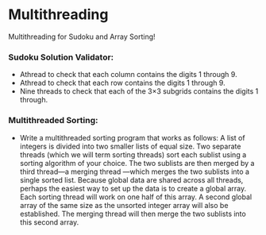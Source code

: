 # Multithreading
Multithreading for Sudoku and Array Sorting!
### Sudoku Solution Validator:
- Athread to check that each column contains the digits 1 through 9.
- Athread to check that each row contains the digits 1 through 9.
- Nine threads to check that each of the 3×3 subgrids contains the digits 1 through.

### Multithreaded Sorting:
- Write a multithreaded sorting program that works as follows: A list of integers is divided into two smaller lists of equal size. Two separate threads (which we will term sorting threads) sort each sublist using  a  sorting algorithm  of  your  choice.  The  two  sublists  are  then  merged  by  a  third  thread—a merging  thread —which  merges  the  two  sublists  into  a  single  sorted  list.  Because  global  data  are shared across all threads, perhaps the easiest way to set up the data is to create a global array. Each sorting  thread  will  work  on  one  half  of  this  array.  A  second  global  array  of  the  same  size  as  the unsorted integer array will also be established. The merging thread will then merge the two sublists into this second array.
